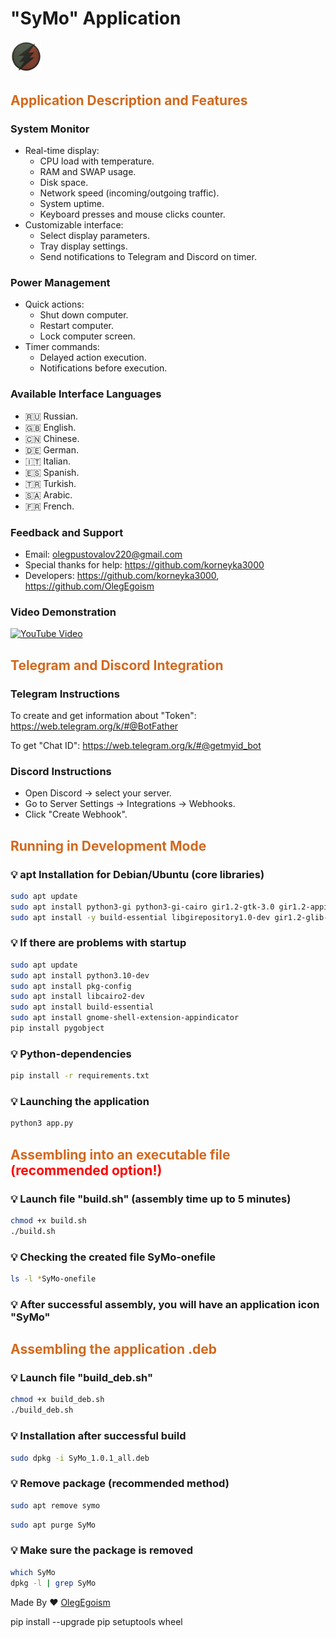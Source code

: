 <h1>
"SyMo" Application
</h1>

<img src="logo.png" width="10%" />

<h2 style="color: chocolate">
Application Description and Features
</h2> 

<h3>System Monitor</h3>

- Real-time display:
  - CPU load with temperature.
  - RAM and SWAP usage.
  - Disk space.
  - Network speed (incoming/outgoing traffic).
  - System uptime.
  - Keyboard presses and mouse clicks counter.
- Customizable interface:
  - Select display parameters.
  - Tray display settings.
  - Send notifications to Telegram and Discord on timer.

<h3>Power Management</h3>

- Quick actions:
  - Shut down computer.
  - Restart computer.
  - Lock computer screen.
- Timer commands:
  - Delayed action execution.
  - Notifications before execution.

<h3>Available Interface Languages</h3>

- 🇷🇺 Russian.
- 🇬🇧 English.
- 🇨🇳 Chinese.
- 🇩🇪 German.
- 🇮🇹 Italian.
- 🇪🇸 Spanish.
- 🇹🇷 Turkish.
- 🇸🇦 Arabic.
- 🇫🇷 French.

<h3>Feedback and Support</h3> 

- Email: olegpustovalov220@gmail.com
- Special thanks for help: https://github.com/korneyka3000
- Developers: https://github.com/korneyka3000, https://github.com/OlegEgoism

<h3>Video Demonstration</h3>

[![YouTube Video](https://img.youtube.com/vi/eNh-yalHPO0/0.jpg)](https://www.youtube.com/watch?v=eNh-yalHPO0)

<h2 style="color: chocolate">
Telegram and Discord Integration
</h2>

<h3>Telegram Instructions</h3>

To create and get information about "Token": https://web.telegram.org/k/#@BotFather

To get "Chat ID": https://web.telegram.org/k/#@getmyid_bot

<h3>Discord Instructions</h3>

- Open Discord → select your server.
- Go to Server Settings → Integrations → Webhooks.
- Click "Create Webhook".

<h2 style="color: chocolate">
Running in Development Mode
</h2>

<h3>💡 apt Installation for Debian/Ubuntu (core libraries)</h3>

```bash
sudo apt update
sudo apt install python3-gi python3-gi-cairo gir1.2-gtk-3.0 gir1.2-appindicator3-0.1
sudo apt install -y build-essential libgirepository1.0-dev gir1.2-glib-2.0 python3-gi python3-gi-cairo gobject-introspection
```

<h3>💡 If there are problems with startup</h3>

```bash
sudo apt update
sudo apt install python3.10-dev
sudo apt install pkg-config
sudo apt install libcairo2-dev
sudo apt install build-essential
sudo apt install gnome-shell-extension-appindicator
pip install pygobject
```

<h3>💡 Python-dependencies</h3>

```bash
pip install -r requirements.txt
```

<h3>💡 Launching the application</h3>

```bash
python3 app.py
```

<h2 style="color: chocolate">
    Assembling into an executable file
    <span style="color: red">(recommended option!)</span>
</h2>

<h3>💡 Launch file "build.sh" (assembly time up to 5 minutes)</h3>

```bash
chmod +x build.sh
./build.sh
```

<h3>💡 Checking the created file SyMo-onefile</h3>

```bash
ls -l *SyMo-onefile
```

<h3>💡 After successful assembly, you will have an application icon "SyMo"</h3>

<h2 style="color: chocolate">
Assembling the application .deb
</h2>

<h3>💡 Launch file "build_deb.sh"</h3>

```bash
chmod +x build_deb.sh
./build_deb.sh
```

<h3>💡 Installation after successful build</h3>

```bash
sudo dpkg -i SyMo_1.0.1_all.deb
```

<h3>💡 Remove package (recommended method)</h3>

```bash
sudo apt remove symo
```
```bash
sudo apt purge SyMo
```

<h3>💡 Make sure the package is removed</h3>

```bash
which SyMo
dpkg -l | grep SyMo
```

Made By ❤ [OlegEgoism](https://github.com/OlegEgoism)



pip install --upgrade pip setuptools wheel